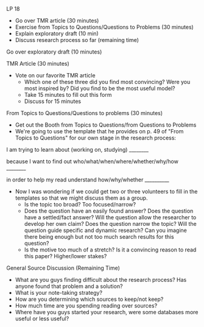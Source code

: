 LP 18

- Go over TMR article (30 minutes)
- Exercise from Topics to Questions/Questions to Problems (30 minutes)
- Explain exploratory draft (10 min)
- Discuss research process so far (remaining time)

Go over exploratory draft (10 minutes)

TMR Article (30 minutes)
- Vote on our favorite TMR article
  - Which one of these three did you find most convincing? Were you most inspired by?  Did you find to be the most useful model?
  - Take 15 minutes to fill out this form
  - Discuss for 15 minutes

From Topics to Questions/Questions to problems (30 minutes)  

- Get out the Booth from Topics to Questions/from Questions to Problems
- We're going to use the template that he provides on p. 49 of "From Topics to Questions" for our own stage in the research process:

I am trying to learn about (working on, studying) ________

because I want to find out who/what/when/where/whether/why/how ________

in order to help my read understand how/why/whether __________

- Now I was wondering if we could get two or three volunteers to fill in the templates so that we might discuss them as a group.
  - Is the topic too broad? Too focused/narrow?
  - Does the question have an easily found answer? Does the question have a settled/fact answer? Will the question allow the researcher to develop her own claim? Does the question narrow the topic? Will the question guide specific and dynamic research? Can you imagine there being enough but not too much search results for this question?
  - Is the motive too much of a stretch? Is it a convincing reason to read this paper? Higher/lower stakes?

General Source Discussion (Remaining Time)
- What are you guys finding difficult about the research process? Has anyone found that problem and a solution?
- What is your note-taking strategy?
- How are you determining which sources to keep/not keep?
- How much time are you spending reading over sources?
- Where have you guys started your research, were some databases more useful or less useful?
